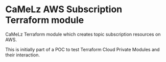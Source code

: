 # CaMeLz AWS Subscription Terraform module

CaMeLz Terraform module which creates topic subscription resources on AWS.

This is initially part of a POC to test Terraform Cloud Private Modules and
their interaction.
